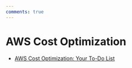 ```yaml
---
comments: true
---
```


# AWS Cost Optimization

- [AWS Cost Optimization: Your To-Do List](https://aws.plainenglish.io/aws-cost-optimization-your-to-do-list-c71d92d717e7)